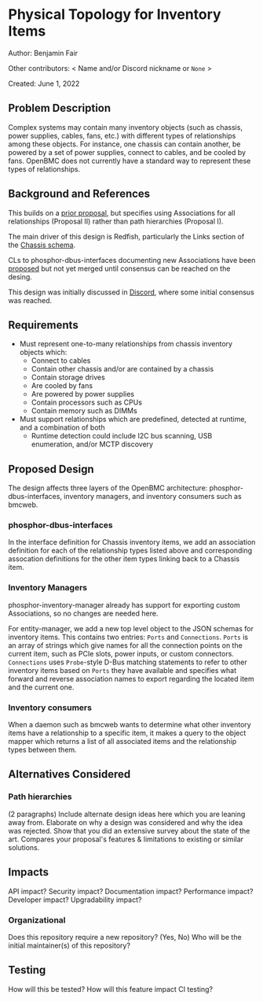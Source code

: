 # Physical Topology for Inventory Items

Author: Benjamin Fair <benjaminfair>

Other contributors:
  < Name and/or Discord nickname or `None` >

Created: June 1, 2022

## Problem Description
Complex systems may contain many inventory objects (such as chassis, power
supplies, cables, fans, etc.) with different types of relationships among these
objects. For instance, one chassis can contain another, be powered by a set of
power supplies, connect to cables, and be cooled by fans. OpenBMC does not
currently have a standard way to represent these types of relationships.

## Background and References
This builds on a [prior
proposal](https://gerrit.openbmc.org/c/openbmc/docs/+/41468), but specifies
using Associations for all relationships (Proposal II) rather than path
hierarchies (Proposal I).

The main driver of this design is Redfish, particularly the Links section of the
[Chassis schema](https://redfish.dmtf.org/schemas/Chassis.v1_20_0.json).

CLs to phosphor-dbus-interfaces documenting new Associations have been
[proposed](https://gerrit.openbmc.org/c/openbmc/phosphor-dbus-interfaces/+/46806)
but not yet merged until consensus can be reached on the desing.

This design was initially discussed in
[Discord](https://discord.com/channels/775381525260664832/819741065531359263/964321666790477924),
where some initial consensus was reached.

## Requirements
* Must represent one-to-many relationships from chassis inventory objects which:
    * Connect to cables
    * Contain other chassis and/or are contained by a chassis
    * Contain storage drives
    * Are cooled by fans
    * Are powered by power supplies
    * Contain processors such as CPUs
    * Contain memory such as DIMMs
* Must support relationships which are predefined, detected at runtime, and a
  combination of both
    * Runtime detection could include I2C bus scanning, USB enumeration, and/or
      MCTP discovery

## Proposed Design
The design affects three layers of the OpenBMC architecture:
phosphor-dbus-interfaces, inventory managers, and inventory consumers such as
bmcweb.

### phosphor-dbus-interfaces
In the interface definition for Chassis inventory items, we add an association
definition for each of the relationship types listed above and corresponding
assocation definitions for the other item types linking back to a Chassis item.

### Inventory Managers
phosphor-inventory-manager already has support for exporting custom
Associations, so no changes are needed here.

For entity-manager, we add a new top level object to the JSON schemas for
inventory items. This contains two entries: `Ports` and `Connections`. `Ports`
is an array of strings which give names for all the connection points on the
current item, such as PCIe slots, power inputs, or custom connectors.
`Connections` uses `Probe`-style D-Bus matching statements to refer to other
inventory items based on `Ports` they have available and specifies what forward
and reverse association names to export regarding the located item and the
current one.

### Inventory consumers
When a daemon such as bmcweb wants to determine what other inventory items have
a relationship to a specific item, it makes a query to the object mapper which
returns a list of all associated items and the relationship types between them.

## Alternatives Considered
### Path hierarchies

(2 paragraphs) Include alternate design ideas here which you are leaning away
from. Elaborate on why a design was considered and why the idea was rejected.
Show that you did an extensive survey about the state of the art. Compares
your proposal's features & limitations to existing or similar solutions.

## Impacts
API impact? Security impact? Documentation impact? Performance impact?
Developer impact? Upgradability impact?

### Organizational
Does this repository require a new repository?  (Yes, No)
Who will be the initial maintainer(s) of this repository?

## Testing
How will this be tested? How will this feature impact CI testing?
